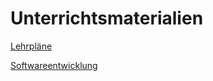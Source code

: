 # Unterrichtsmaterialien

[Lehrpläne](https://www.ris.bka.gv.at/Dokumente/Bundesnormen/NOR40234867/NOR40234867.pdf) 

[Softwareentwicklung](https://eneukirchner.github.io/Softwareentwicklung)






